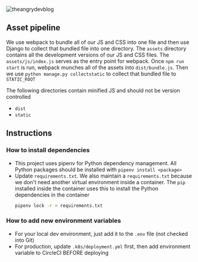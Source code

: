 ![theangrydevblog](https://res.cloudinary.com/dzmp7xptn/image/upload/v1589940358/theangrydevblogmd_ka0f3v.png)

## Asset pipeline

We use webpack to bundle all of our JS and CSS into one file and then use Django to collect that bundled file into one directory. The `assets` directory contains all the development versions of our JS and CSS files. The `assets/js/index.js` serves as the entry point for webpack. Once `npm run start` is run, webpack munches all of the assets into `dist/bundle.js`. Then we use `python manage.py collectstatic` to collect that bundled file to `STATIC_ROOT`

The following directories contain minified JS and should not be version controlled
* `dist`
* `static`

## Instructions

### How to install dependencies

* This project uses pipenv for Python dependency management. All Python packages should be installed with `pipenv install <package>`
* Update `requirements.txt`. We also maintain a `requirements.txt` because we don't need another virtual environment inside a container. The `pip` installed inside the container uses this to install the Python dependencies in the container
    ```sh
    pipenv lock -r > requirements.txt
     ```

### How to add new environment variables

* For your local dev environment, just add it to the `.env` file (not checked into Git)
* For production, update `.k8s/deployment.yml` first, then add environment variable to CircleCI BEFORE deploying
